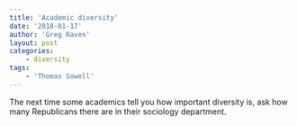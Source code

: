 ```yaml
---
title: 'Academic diversity'
date: '2018-01-17'
author: 'Greg Raven'
layout: post
categories:
    - diversity
tags:
    - 'Thomas Sowell'
---
```


The next time some academics tell you how important diversity is, ask how many Republicans there are in their sociology department.